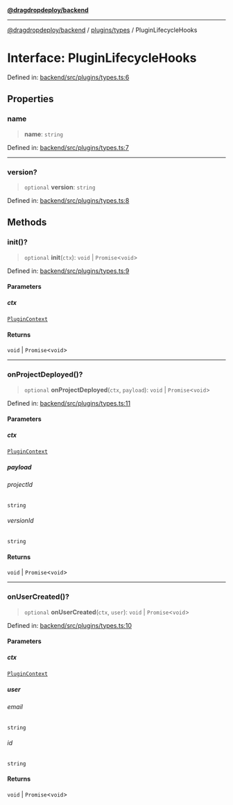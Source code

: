 [**@dragdropdeploy/backend**](../../../README.md)

***

[@dragdropdeploy/backend](../../../README.md) / [plugins/types](../README.md) / PluginLifecycleHooks

# Interface: PluginLifecycleHooks

Defined in: [backend/src/plugins/types.ts:6](https://github.com/TomKonig/DragDropDeploy/blob/34bfcba72927c691f3e74d05ff86899c58e78bdc/backend/src/plugins/types.ts#L6)

## Properties

### name

> **name**: `string`

Defined in: [backend/src/plugins/types.ts:7](https://github.com/TomKonig/DragDropDeploy/blob/34bfcba72927c691f3e74d05ff86899c58e78bdc/backend/src/plugins/types.ts#L7)

***

### version?

> `optional` **version**: `string`

Defined in: [backend/src/plugins/types.ts:8](https://github.com/TomKonig/DragDropDeploy/blob/34bfcba72927c691f3e74d05ff86899c58e78bdc/backend/src/plugins/types.ts#L8)

## Methods

### init()?

> `optional` **init**(`ctx`): `void` \| `Promise`\<`void`\>

Defined in: [backend/src/plugins/types.ts:9](https://github.com/TomKonig/DragDropDeploy/blob/34bfcba72927c691f3e74d05ff86899c58e78bdc/backend/src/plugins/types.ts#L9)

#### Parameters

##### ctx

[`PluginContext`](PluginContext.md)

#### Returns

`void` \| `Promise`\<`void`\>

***

### onProjectDeployed()?

> `optional` **onProjectDeployed**(`ctx`, `payload`): `void` \| `Promise`\<`void`\>

Defined in: [backend/src/plugins/types.ts:11](https://github.com/TomKonig/DragDropDeploy/blob/34bfcba72927c691f3e74d05ff86899c58e78bdc/backend/src/plugins/types.ts#L11)

#### Parameters

##### ctx

[`PluginContext`](PluginContext.md)

##### payload

###### projectId

`string`

###### versionId

`string`

#### Returns

`void` \| `Promise`\<`void`\>

***

### onUserCreated()?

> `optional` **onUserCreated**(`ctx`, `user`): `void` \| `Promise`\<`void`\>

Defined in: [backend/src/plugins/types.ts:10](https://github.com/TomKonig/DragDropDeploy/blob/34bfcba72927c691f3e74d05ff86899c58e78bdc/backend/src/plugins/types.ts#L10)

#### Parameters

##### ctx

[`PluginContext`](PluginContext.md)

##### user

###### email

`string`

###### id

`string`

#### Returns

`void` \| `Promise`\<`void`\>
